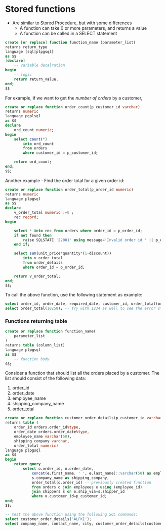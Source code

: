 # Stored functions

-   Are similar to Stored Procedure, but with some differences
    -   A function can take 0 or more parameters, and returns a value
    -   A function can be called in a SELECT statement

```sql
create [or replace] function function_name (parameter_list)
returns return_type
language [sql|plpgsql]
as $$
[declare]
    -- variable decalration
begin
    -- logic
    return return_value;
end;
$$
```

For example, if we want to get the _number of orders_ by a customer,

```sql
create or replace function order_count(p_customer_id varchar)
returns numeric
language pgplsql
as $$
declare
    ord_count numeric;
begin
    select count(*)
        into ord_count
        from orders
        where customer_id = p_customer_id;

    return ord_count;
end;
$$;
```

Another example - Find the order total for a given order id:

```sql
create or replace function order_total(p_order_id numeric)
returns numeric
language plpgsql
as $$
declare
    v_order_total numeric :=0 ;
	rec record;
begin

	select * into rec from orders where order_id = p_order_id;
    if not found then
        raise SQLSTATE '22001' using message='Invalid order id ' || p_order_id;
    end if;

    select sum(unit_price*quantity*(1-discount))
        into v_order_total
        from order_details
        where order_id = p_order_id;

    return v_order_total;
end;
$$;
```

To call the above function, use the following statement as example:

```sql
select order_id, order_date, required_date, customer_id, order_total(order_id) from orders;
select order_total(10250); -- try with 1234 as well to see the error state
```

### Functions returning table

```sql
create or replace function function_name(
    parameter_list
)
returns table (column_list)
language plpgsql
as $$
    -- function body
$$;
```

Consider a function that should list all the orders placed by a customer. The list should consist of the following data:

1. order_id
1. order_date
1. employee_name
1. shipping_company_name
1. order_total

```sql
create or replace function customer_order_details(p_customer_id varchar)
returns table (
    order_id orders.order_id%type, 
    order_date orders.order_date%type, 
    employee_name varchar(50), 
    shipping_company varchar, 
    order_total numeric)
language plpgsql
as $$
begin
    return query 
        select o.order_id, o.order_date, 
            concat(e.first_name, ' ', e.last_name)::varchar(50) as employee_name ,
            s.company_name as shipping_company,
            order_total(o.order_id) -- previously created function
            from orders o join employees e using (employee_id)
            join shippers s on o.ship_via=s.shipper_id
            where o.customer_id=p_customer_id;
end;
$$;

-- test the above function using the following SQL commands:
select customer_order_details('ALFKI');
select company_name, contact_name, city, customer_order_details(customer_id)  from customers;

```
